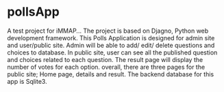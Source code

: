 # pollsApp
 A test project for iMMAP...
 The project is based on Djagno, Python web development framework.
 This Polls Application is designed for admin site and user/public site.
 Admin will be able to add/ edit/ delete questions and choices to database. 
 In public site, user can see all the published question and choices related to each question. The result page will display the number of votes for each option. 
 overall, there are three pages for the public site; Home page, details and result. 
 The backend database for this app is Sqlite3.
 
